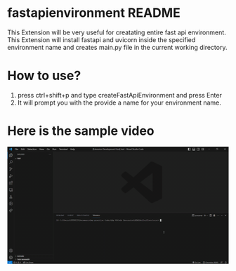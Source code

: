 # fastapienvironment README

This Extension will be very useful for creatating entire fast api environment. This Extension will install fastapi and uvicorn inside the specified environment name and creates main.py file in the current working directory.

# How to use?

1. press ctrl+shift+p and type createFastApiEnvironment and press Enter
2. It will prompt you with the provide a name for your environment name.

# Here is the sample video

![](/video.gif)
